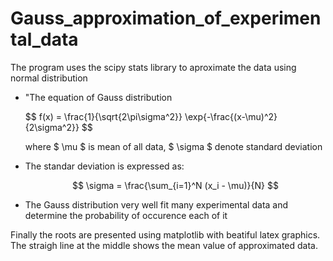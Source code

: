# Gauss_approximation_of_experimental_data
<!DOCTYPE html>
<html>
<head>
  <meta charset="utf-8">
  <meta name="viewport" content="width=device-width">

</head>
<body>
 The program uses the scipy stats library to aproximate the data using normal distribution <br>
  
<ul>
  <li>"The equation of Gauss distribution </li>
  <p>
  $$   f(x) = \frac{1}{\sqrt{2\pi\sigma^2}} \exp{-\frac{(x-\mu)^2}{2\sigma^2}} $$ 
    
   where $ \mu $ is mean of all data, $ \sigma $ denote standard deviation
</p>
  <li>The standar deviation is expressed as:
  
  $$ \sigma = \frac{\sum_{i=1}^N (x_i - \mu)}{N} $$

</li>
  <li>The Gauss distribution very well fit many experimental data and determine the probability of occurence each of it</li>
</ul>
Finally the roots are presented using matplotlib with beatiful latex graphics. The straigh line at the middle shows the mean value of approximated data.
</body>
</html>
